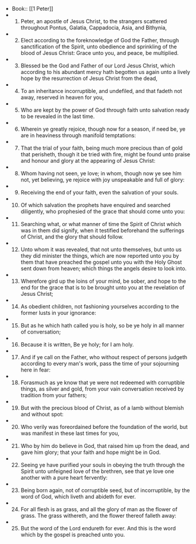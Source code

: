- Book:: [[1 Peter]]
- 1. Peter, an apostle of Jesus Christ, to the strangers scattered throughout Pontus, Galatia, Cappadocia, Asia, and Bithynia,
- 2. Elect according to the foreknowledge of God the Father, through sanctification of the Spirit, unto obedience and sprinkling of the blood of Jesus Christ: Grace unto you, and peace, be multiplied.
- 3. Blessed be the God and Father of our Lord Jesus Christ, which according to his abundant mercy hath begotten us again unto a lively hope by the resurrection of Jesus Christ from the dead,
- 4. To an inheritance incorruptible, and undefiled, and that fadeth not away, reserved in heaven for you,
- 5. Who are kept by the power of God through faith unto salvation ready to be revealed in the last time.
- 6. Wherein ye greatly rejoice, though now for a season, if need be, ye are in heaviness through manifold temptations:
- 7. That the trial of your faith, being much more precious than of gold that perisheth, though it be tried with fire, might be found unto praise and honour and glory at the appearing of Jesus Christ:
- 8. Whom having not seen, ye love; in whom, though now ye see him not, yet believing, ye rejoice with joy unspeakable and full of glory:
- 9. Receiving the end of your faith, even the salvation of your souls.
- 10. Of which salvation the prophets have enquired and searched diligently, who prophesied of the grace that should come unto you:
- 11. Searching what, or what manner of time the Spirit of Christ which was in them did signify, when it testified beforehand the sufferings of Christ, and the glory that should follow.
- 12. Unto whom it was revealed, that not unto themselves, but unto us they did minister the things, which are now reported unto you by them that have preached the gospel unto you with the Holy Ghost sent down from heaven; which things the angels desire to look into.
- 13. Wherefore gird up the loins of your mind, be sober, and hope to the end for the grace that is to be brought unto you at the revelation of Jesus Christ;
- 14. As obedient children, not fashioning yourselves according to the former lusts in your ignorance:
- 15. But as he which hath called you is holy, so be ye holy in all manner of conversation;
- 16. Because it is written, Be ye holy; for I am holy.
- 17. And if ye call on the Father, who without respect of persons judgeth according to every man's work, pass the time of your sojourning here in fear:
- 18. Forasmuch as ye know that ye were not redeemed with corruptible things, as silver and gold, from your vain conversation received by tradition from your fathers;
- 19. But with the precious blood of Christ, as of a lamb without blemish and without spot:
- 20. Who verily was foreordained before the foundation of the world, but was manifest in these last times for you,
- 21. Who by him do believe in God, that raised him up from the dead, and gave him glory; that your faith and hope might be in God.
- 22. Seeing ye have purified your souls in obeying the truth through the Spirit unto unfeigned love of the brethren, see that ye love one another with a pure heart fervently:
- 23. Being born again, not of corruptible seed, but of incorruptible, by the word of God, which liveth and abideth for ever.
- 24. For all flesh is as grass, and all the glory of man as the flower of grass. The grass withereth, and the flower thereof falleth away:
- 25. But the word of the Lord endureth for ever. And this is the word which by the gospel is preached unto you.
